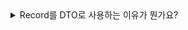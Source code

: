 <details>
<summary> 
Record를 DTO로 사용하는 이유가 뭔가요?</summary>

🔗 질문 링크: [Record를 DTO로 사용하는 이유가 뭔가요?
](http://maeil-mail.kr/question/107)

✅ 답변 내용:
<pre>
  레코드는 생성자와 getter, setter를 자동으로 만들어주기 때문에
  코드를 훨씬 간결하게 작성 가능
  불변을 보장하기 때문에 변경을 막을 수 있다.

  dto는 요청을 받거나 응답으로 데이터를 담는 역할로 
  요청 응답에서 불변을 보장하는게 필요하면 필요하다.

  간결하기 위해 레코드를 생성한다.
</pre>

💡 꼬리 질문1: 그럼 Record로 생성한 모든 객체는 DTO인가요?
<pre>
  아닙니다. 레코드는 dto와 부합하기 때문에 사용하는거지 무조건 dto는 아닙니다.
</pre>
- 이 답변에 대해 레코드는 `"데이터를 캡슐화 하는 역할"`이라는 점을 보완하면 좋을 것 같다


💡 꼬리 질문2: Record와 VO를 비교해주세요 
<pre>
  VO를 잘 모르겠습니다.
</pre>
### VO(Value Object)란?
- 값 자체가 중요한 객체(고유 식별자(ID)❌)
- **내부 값이 같으면 같은 객체로 취급**
- DB 테이블 컬럼과 매칭되는 **단순 데이터 보관용 객체**

### Record와 VO 비교
```
Record와 VO는 모두 객체의 상태가 변경되지 않는 것을 보장합니다.
또 데이터를 캡슐화하여 표현하는 데 초점을 맞춥니다.
마지막으로 VO는 값 기반의 동등성을 가지며, Record도 동일한 필드 값을 가지면 동일한 객체로 간주된다는 점이 공통점입니다.

VO는 도메인 모델내에서 특정 개념을 표현하고, 도메인 로직과 밀접하게 관련이 있습니다.
즉, VO는 비즈니스 로직이나 규칙을 가질 수 있습니다.
반면에 Record는 단순히 데이터를 캡슐화하여 전달하는데 의미가 있습니다.

결론적으로 Record는 VO를 구현하는 데 적합하지만, VO의 모든 특성을 완벽히 대체하지는 않습니다.
VO는 더 넓은 도메인 맥락에서 사용되며, 비즈니스 로직을 포함할 수 있습니다.
```

💡 꼬리 질문3: Record의 한계는 뭐가 있을까요? 
<pre>
  변경이 필요한 경우 변경이 안되고 새로운 객체로 만들어야 되서 이런 문제가 한계이다.
</pre>
### Record의 한계
1. 다른 클래스 상속(`extends`) 불가
2. 모든 필드가 `final`로 선언되므로 확장에 제한
3. 데이터 전달 목적으로 설계되어 비지니스 로직에 부적절
4. 4. 자바 14/16 이전버전에서 호환 불가

📝 피드백 내용:
<pre>
  record 메서드에 setter는 없습니다.
</pre>

✨ 질문에 대한 보충 학습 내용:
<pre>
  "필드 선언만으로 자동으로 생성자, getter, equals(), hashCode(), toString() 등 메서드를 자동으로 생성해 보일러 플레이트 코드 감소"
  "멀티 스레드 환경에서 데이터가 의도치 않게 변경되지 않고 안전하게 전달 가능"
</pre>

**기존 클래스 기반 DTO**
```java
public class MemberDto {

    private final String name,
    private final String email,
    private final int age

    pulbic MemberDto(String name, String email, int age) {
        this.name = name;
        this.email = email;
        this.age = age;
    }

    public String getName(){
        return name;
    }

    public String getEmail(){
        return email;
    }

    public int getAge(){
        return age;
    }
}
```

**레코드 기반 DTO**  
쩌..쩐당!! 
```java
public record MemberDto(
    String name,
    String email,
    int age
){}
```

👀 참고 링크:
  
</details>
